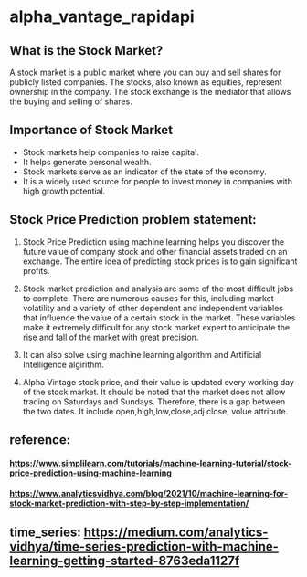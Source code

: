 # alpha_vantage_rapidapi

## What is the Stock Market?
A stock market is a public market where you can buy and sell shares for publicly listed companies. The stocks, also known as equities, represent ownership in the company. The stock exchange is the mediator that allows the buying and selling of shares. 

## Importance of Stock Market
* Stock markets help companies to raise capital.
* It helps generate personal wealth.
* Stock markets serve as an indicator of the state of the economy.
* It is a widely used source for people to invest money in companies with high growth potential.


## Stock Price Prediction problem statement:

1. Stock Price Prediction using machine learning helps you discover the future value of company stock and other financial assets traded on an exchange. The entire idea of predicting stock prices is to gain significant profits.

2. Stock market prediction and analysis are some of the most difficult jobs to complete. There are numerous causes for this, including market volatility and a variety of other dependent and independent variables that influence the value of a certain stock in the market. These variables make it extremely difficult for any stock market expert to anticipate the rise and fall of the market with great precision. 

 3. It can also solve using machine learning algorithm and Artificial Intelligence algirithm.
 
 4. Alpha Vintage stock price, and their value is updated every working day of the stock market. It should be noted that the market does not allow trading on Saturdays and Sundays. Therefore, there is a gap between the two dates. It include open,high,low,close,adj close, volue attribute.
 
 
 
 ## reference:
 
 #### https://www.simplilearn.com/tutorials/machine-learning-tutorial/stock-price-prediction-using-machine-learning
 
 #### https://www.analyticsvidhya.com/blog/2021/10/machine-learning-for-stock-market-prediction-with-step-by-step-implementation/
 
 ## time_series:   https://medium.com/analytics-vidhya/time-series-prediction-with-machine-learning-getting-started-8763eda1127f
